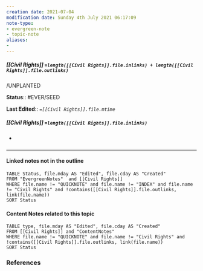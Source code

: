 ```yaml
---
creation date: 2021-07-04
modification date: Sunday 4th July 2021 06:17:09
note-type: 
- evergreen-note
- topic-note
aliases:
- 
---
```

 
##### [[Civil Rights]] `=length([[Civil Rights]].file.inlinks) + length([[Civil Rights]].file.outlinks)`
/UNPLANTED 

**Status**:: #EVER/SEED

**Last Edited**:: *`=[[Civil Rights]].file.mtime`*
##### [[Civil Rights]] `=length([[Civil Rights]].file.inlinks)` 
- 

### <hr class="dataviews"/>

#### Linked notes not in the outline
```dataview
TABLE Status, file.mday AS "Edited", file.cday AS "Created"
FROM "EvergreenNotes"  and [[Civil Rights]]
WHERE file.name != "QUICKNOTE" and file.name != "INDEX" and file.name != "Civil Rights" and !contains([[Civil Rights]].file.outlinks, link(file.name))
SORT Status
```

#### Content Notes related to this topic
```dataview
TABLE type, file.mday AS "Edited", file.cday AS "Created"
FROM [[Civil Rights]] and "ContentNotes"
WHERE file.name != "QUICKNOTE" and file.name != "Civil Rights" and !contains([[Civil Rights]].file.outlinks, link(file.name))
SORT Status
```

### References